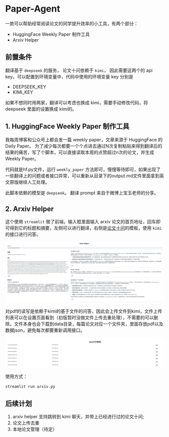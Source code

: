 # Paper-Agent

一款可以帮助经常阅读论文的同学提升效率的小工具，有两个部分：
- HuggingFace Weekly Paper 制作工具
- Arxiv Helper

## 前置条件
翻译基于 `deepseek` 的服务， 论文十问依赖于 `kimi`， 因此需要这两个的 api key。可以配置到环境变量中，代码中使用的环境变量 key 分别是
- DEEPSEEK_KEY
- KIMI_KEY

如果不想同时用两家，翻译可以考虑也换成 kimi，需要手动修改代码，将 deepseek 里面的设置换成 kimi的。

## 1. HuggingFace Weekly Paper 制作工具
我每周博客和公众号上都会发一篇 weekly paper，文章来源于 HuggingFace 的 Daily Paper。 为了减少每次都要一个个点进去通过N次复制粘贴来得到翻译后的结果的痛苦，写了个脚本，可以直接读取本周的点赞超过n次的论文，并生成Weekly Paper。

代码就是hf.py文件，运行 `weekly_paper` 方法即可，慢慢等待即可，如果出现了一些翻译上的问题或者接口异常，可以重新从目录下的output.md文件里面拿到英文原版继续人工处理。

此脚本依赖的模型是 `deepseek`。 翻译 prompt 来自于微博上宝玉老师的分享。

## 2. Arxiv Helper

这个使用 `streamlit` 做了前端，输入框里面输入 arxiv 论文的首页地址，回车即可得到它的标题和摘要，左侧可以进行翻译，右侧是[论文十问](http://leafw.cn/2023/12/25/%e5%88%86%e4%ba%ab%e4%b8%a4%e4%b8%aa%e9%98%85%e8%af%bb%e8%ae%ba%e6%96%87%e7%9a%84%e6%96%b9%e6%b3%95/)的模板，使用 `kimi` 的接口进行问答。

![img.png](img.png)

对pdf的读写是依赖于kimi的基于文件的问答，因此会上传文件到kimi，文件上传列表可以在设置页面看到（初版暂时没做文件上传去重处理），不需要的可以删除。文件本身也会下载到data目录，每篇论文对应一个文件夹，里面存放pdf以及数据json，避免每次都要重新调用接口。

![img_1.png](img_1.png)

使用方式：

``` shell
streamlit run arxiv.py
```

## 后续计划
1. arxiv helper 支持跳转到 kimi 聊天，并带上已经进行过的论文十问;
2. 论文上传去重
3. 本地论文管理（待定）
